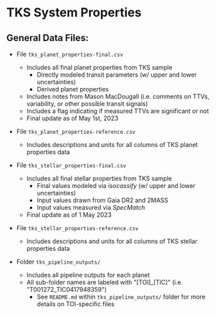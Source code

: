 # TKS System Properties
## General Data Files:
* File `tks_planet_properties-final.csv`
  * Includes all final planet properties from TKS sample
    * Directly modeled transit parameters (w/ upper and lower uncertainties)
    * Derived planet properties
  * Includes notes from Mason MacDougall (i.e. comments on TTVs, variability, or other possible transit signals)
  * Includes a flag indicating if measured TTVs are significant or not
  * Final update as of May 1st, 2023
* File `tks_planet_properties-reference.csv`
  * Includes descriptions and units for all columns of TKS planet properties data

* File `tks_stellar_properties-final.csv`
  * Includes all final stellar properties from TKS sample
    * Final values modeled via *isocassify* (w/ upper and lower uncertainties)
    * Input values drawn from Gaia DR2 and 2MASS
    * Input values measured via *SpecMatch*
  * Final update as of 1 May 2023
* File `tks_stellar_properties-reference.csv`
  * Includes descriptions and units for all columns of TKS stellar properties data

* Folder `tks_pipeline_outputs/`
  * Includes all pipeline outputs for each planet
  * All sub-folder names are labeled with "[TOI]_[TIC]" (i.e. "T001272_TIC0417948359")
    * See `README.md` within `tks_pipeline_outputs/` folder for more details on TOI-specific files
